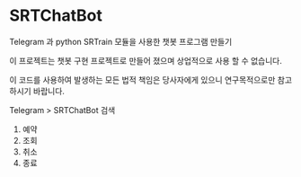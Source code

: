 # SRTChatBot


Telegram 과 python SRTrain 모듈을 사용한 챗봇 프로그램 만들기

이 프로젝트는 챗봇 구현 프로젝트로 만들어 졌으며 상업적으로 사용 할 수 없습니다.

이 코드를 사용하여 발생하는 모든 법적 책임은 당사자에게 있으니 연구목적으로만 참고하시기 바랍니다.

Telegram > SRTChatBot 검색
1. 예약
2. 조회
3. 취소
4. 종료
